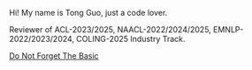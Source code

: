Hi! My name is Tong Guo, just a code lover.

Reviewer of ACL-2023/2025, NAACL-2022/2024/2025, EMNLP-2022/2023/2024, COLING-2025 Industry Track.

[Do Not Forget The Basic](https://github.com/guotong1988/guotong1988.github.io/blob/main/README1.md)
